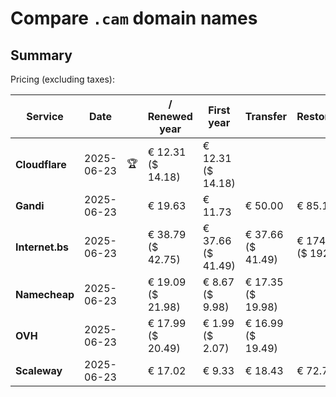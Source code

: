 # Compare `.cam` domain names

## Summary

Pricing (excluding taxes):

| Service | Date |  | / Renewed year | First year | Transfer | Restoration |
|--|--|--|--|--|--|--|
| **Cloudflare** | 2025-06-23 | 🏆 | € 12.31<br>($ 14.18) | € 12.31<br>($ 14.18) |  |  |
| **Gandi** | 2025-06-23 |  | € 19.63 | € 11.73 | € 50.00 | € 85.14 |
| **Internet.bs** | 2025-06-23 |  | € 38.79<br>($ 42.75) | € 37.66<br>($ 41.49) | € 37.66<br>($ 41.49) | € 174.95<br>($ 192.75) |
| **Namecheap** | 2025-06-23 |  | € 19.09<br>($ 21.98) | € 8.67<br>($ 9.98) | € 17.35<br>($ 19.98) |  |
| **OVH** | 2025-06-23 |  | € 17.99<br>($ 20.49) | € 1.99<br>($ 2.07) | € 16.99<br>($ 19.49) |  |
| **Scaleway** | 2025-06-23 |  | € 17.02 | € 9.33 | € 18.43 | € 72.76 |
